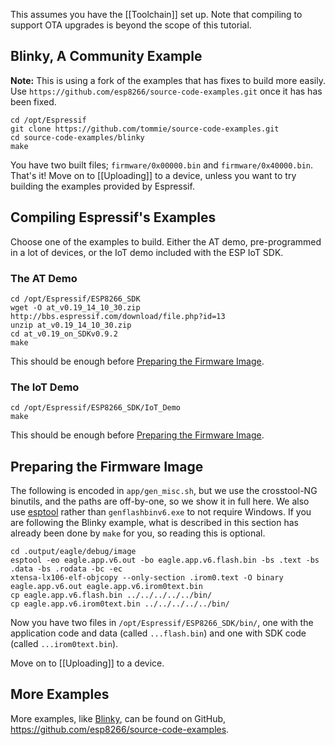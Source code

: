 This assumes you have the [[Toolchain]] set up. Note that compiling to support OTA upgrades is beyond the scope of this tutorial.

## Blinky, A Community Example
**Note:** This is using a fork of the examples that has fixes to build more easily. Use `https://github.com/esp8266/source-code-examples.git` once it has has been fixed.

```
cd /opt/Espressif
git clone https://github.com/tommie/source-code-examples.git
cd source-code-examples/blinky
make
```
You have two built files; `firmware/0x00000.bin` and `firmware/0x40000.bin`. That's it! Move on to [[Uploading]] to a device, unless you want to try building the examples provided by Espressif.

## Compiling Espressif's Examples
Choose one of the examples to build. Either the AT demo, pre-programmed in a lot of devices, or the IoT demo included with the ESP IoT SDK.

### The AT Demo
```
cd /opt/Espressif/ESP8266_SDK
wget -O at_v0.19_14_10_30.zip http://bbs.espressif.com/download/file.php?id=13
unzip at_v0.19_14_10_30.zip
cd at_v0.19_on_SDKv0.9.2
make
```
This should be enough before [Preparing the Firmware Image](#preparing-the-firmware-image).

### The IoT Demo
```
cd /opt/Espressif/ESP8266_SDK/IoT_Demo
make
```
This should be enough before [Preparing the Firmware Image](#preparing-the-firmware-image).

## Preparing the Firmware Image
The following is encoded in `app/gen_misc.sh`, but we use the crosstool-NG binutils, and the paths are off-by-one, so we show it in full here. We also use [esptool](https://github.com/tommie/esptool-ck) rather than `genflashbinv6.exe` to not require Windows. If you are following the Blinky example, what is described in this section has already been done by `make` for you, so reading this is optional.

```
cd .output/eagle/debug/image
esptool -eo eagle.app.v6.out -bo eagle.app.v6.flash.bin -bs .text -bs .data -bs .rodata -bc -ec
xtensa-lx106-elf-objcopy --only-section .irom0.text -O binary eagle.app.v6.out eagle.app.v6.irom0text.bin
cp eagle.app.v6.flash.bin ../../../../../bin/
cp eagle.app.v6.irom0text.bin ../../../../../bin/
```

Now you have two files in `/opt/Espressif/ESP8266_SDK/bin/`, one with the application code and data (called `...flash.bin`) and one with SDK code (called `...irom0text.bin`).

Move on to [[Uploading]] to a device.

## More Examples
More examples, like [Blinky](https://github.com/esp8266/source-code-examples/tree/master/blinky), can be found on GitHub, https://github.com/esp8266/source-code-examples.